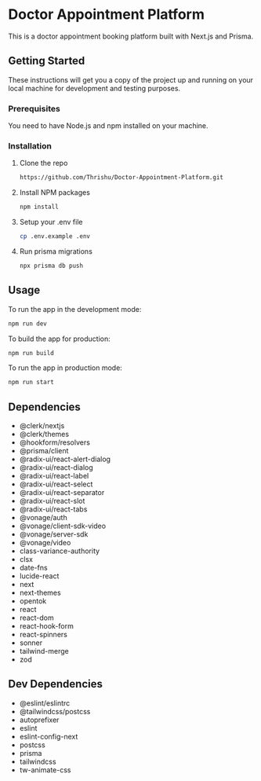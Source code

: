 # Doctor Appointment Platform

This is a doctor appointment booking platform built with Next.js and Prisma.

## Getting Started

These instructions will get you a copy of the project up and running on your local machine for development and testing purposes.

### Prerequisites

You need to have Node.js and npm installed on your machine.

### Installation

1.  Clone the repo
    ```sh
    https://github.com/Thrishu/Doctor-Appointment-Platform.git
    ```
2.  Install NPM packages
    ```sh
    npm install
    ```
3.  Setup your .env file
    ```sh
    cp .env.example .env
    ```
4.  Run prisma migrations
    ```sh
    npx prisma db push
    ```

## Usage

To run the app in the development mode:
```sh
npm run dev
```

To build the app for production:
```sh
npm run build
```

To run the app in production mode:
```sh
npm run start
```

## Dependencies

- @clerk/nextjs
- @clerk/themes
- @hookform/resolvers
- @prisma/client
- @radix-ui/react-alert-dialog
- @radix-ui/react-dialog
- @radix-ui/react-label
- @radix-ui/react-select
- @radix-ui/react-separator
- @radix-ui/react-slot
- @radix-ui/react-tabs
- @vonage/auth
- @vonage/client-sdk-video
- @vonage/server-sdk
- @vonage/video
- class-variance-authority
- clsx
- date-fns
- lucide-react
- next
- next-themes
- opentok
- react
- react-dom
- react-hook-form
- react-spinners
- sonner
- tailwind-merge
- zod

## Dev Dependencies

- @eslint/eslintrc
- @tailwindcss/postcss
- autoprefixer
- eslint
- eslint-config-next
- postcss
- prisma
- tailwindcss
- tw-animate-css
